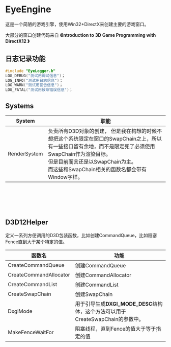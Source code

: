 ﻿# EyeEngine
这是一个简陋的游戏引擎，使用Win32+DirectX来创建主要的游戏窗口。

大部分的窗口创建代码来自 **《Introduction to 3D Game Programming with DirectX12 》**

## 日志记录功能
```c++
#include "EyeLogger.h"
LOG_DEBUG("测试用调试信息")；
LOG_INFO("测试用日志信息")；
LOG_WARN("测试用警告信息")；
LOG_FATAL("测试用致命错误信息")；
```

## Systems
System  |   职能
--------|---------
RenderSystem    |   负责所有D3D对象的创建， 但是我在构想的时候不想把这个系统限定在窗口的SwapChain之上，所以有一些接口留有余地，而不是限定死了必须使用SwapChain作为渲染目标。<br/>但是目前而言还是以SwapChain为主。<br/>而这些和SwapChain相关的函数名都会带有Window字样。

<br/>
<br/>
<br/>
<br/>

## D3D12Helper
定义一系列方便调用的D3D包装函数，比如创建CommandQueue，比如阻塞Fence直到大于某个特定的值。

函数名 |   功能
----|--------
CreateCommandQueue  |   创建CommandQueue
CreateCommandAllocator  |   创建CommandAllocator
CreateCommandList   |   创建CommandList
CreateSwapChain |   创建SwapChain
DxgiMode    |   用于引导生成**DXGI_MODE_DESC**结构体，这个方法可以用于CreateSwapChain的参数中。
MakeFenceWaitFor    |   阻塞线程，直到Fence的值大于等于指定的值
